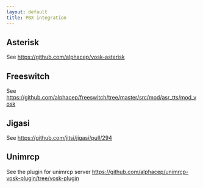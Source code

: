 ```yaml
---
layout: default
title: PBX integration
---
```


## Asterisk

See <https://github.com/alphacep/vosk-asterisk>

## Freeswitch

See <https://github.com/alphacep/freeswitch/tree/master/src/mod/asr_tts/mod_vosk>

## Jigasi

See <https://github.com/jitsi/jigasi/pull/294>

## Unimrcp

See the plugin for unimrcp server <https://github.com/alphacep/unimrcp-vosk-plugin/tree/vosk-plugin>

